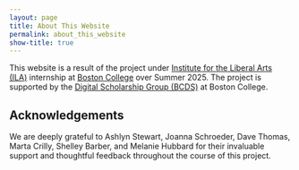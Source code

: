 ```yaml
---
layout: page
title: About This Website
permalink: about_this_website
show-title: true
---
```



This website is a result of the project under [Institute for the Liberal Arts (ILA)](https://www.bc.edu/bc-web/academics/sites/ila.html) internship at [Boston College](https://www.bc.edu/) over Summer 2025. The project is supported by the [Digital Scholarship Group (BCDS)](https://ds.bc.edu/) at Boston College.


## Acknowledgements

We are deeply grateful to Ashlyn Stewart, Joanna Schroeder, Dave Thomas, Marta Crilly, Shelley Barber, and Melanie Hubbard for their invaluable support and thoughtful feedback throughout the course of this project. 



